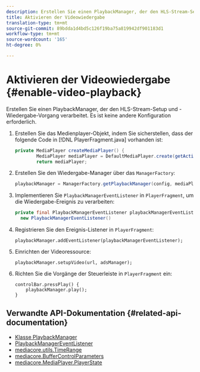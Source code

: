 ```yaml
---
description: Erstellen Sie einen PlaybackManager, der den HLS-Stream-Setup und -Wiedergabe-Vorgang verarbeitet. Es ist keine andere Konfiguration erforderlich.
title: Aktivieren der Videowiedergabe
translation-type: tm+mt
source-git-commit: 89bdda1d4bd5c126f19ba75a819942df901183d1
workflow-type: tm+mt
source-wordcount: '165'
ht-degree: 0%

---
```



# Aktivieren der Videowiedergabe {#enable-video-playback}

Erstellen Sie einen PlaybackManager, der den HLS-Stream-Setup und -Wiedergabe-Vorgang verarbeitet. Es ist keine andere Konfiguration erforderlich.

1. Erstellen Sie das Medienplayer-Objekt, indem Sie sicherstellen, dass der folgende Code in [!DNL PlayerFragment.java] vorhanden ist:

   ```java
   private MediaPlayer createMediaPlayer() { 
           MediaPlayer mediaPlayer = DefaultMediaPlayer.create(getActivity().getApplicationContext()); 
           return mediaPlayer;
   ```

   <!-- I've duplicated this information. It also exists in the PlayerFragment section, just before the Feature manager section. I figured that I should have it here as well, in case they jump directly to this section.-->

1. Erstellen Sie den Wiedergabe-Manager über das `ManagerFactory`:

   ```java
   playbackManager = ManagerFactory.getPlaybackManager(config, mediaPlayer);
   ```

1. Implementieren Sie `PlaybackManagerEventListener` in `PlayerFragment`, um die Wiedergabe-Ereignis zu verarbeiten:

   ```java
   private final PlaybackManagerEventListener playbackManagerEventListener =  
     new PlaybackManagerEventListener() 
   ```

1. Registrieren Sie den Ereignis-Listener in `PlayerFragment`:

   ```
   playbackManager.addEventListener(playbackManagerEventListener);
   ```

1. Einrichten der Videoressource:

   ```
   playbackManager.setupVideo(url, adsManager); 
   ```

1. Richten Sie die Vorgänge der Steuerleiste in `PlayerFragment` ein:

   ```
   controlBar.pressPlay() { 
       playbackManager.play();  
   }
   ```

## Verwandte API-Dokumentation {#related-api-documentation}

* [Klasse PlaybackManager](https://help.adobe.com/en_US/primetime/api/reference_implementation/android/javadoc/com/adobe/primetime/reference/manager/PlaybackManager.html)
* [PlaybackManagerEventListener](https://help.adobe.com/en_US/primetime/api/reference_implementation/android/javadoc/com/adobe/primetime/reference/manager/PlaybackManager.PlaybackManagerEventListener.html)
* [mediacore.utils.TimeRange](https://help.adobe.com/en_US/primetime/api/psdk/javadoc/com/adobe/mediacore/utils/TimeRange.html)
* [mediacore.BufferControlParameters](https://help.adobe.com/en_US/primetime/api/psdk/javadoc/com/adobe/mediacore/BufferControlParameters.html)
* [mediacore.MediaPlayer.PlayerState](https://help.adobe.com/en_US/primetime/api/psdk/javadoc/com/adobe/mediacore/MediaPlayer.PlayerState.html)